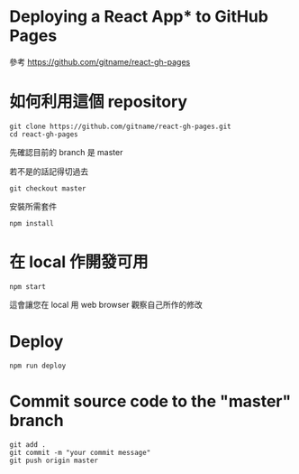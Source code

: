 


# Deploying a React App* to GitHub Pages

參考 https://github.com/gitname/react-gh-pages



# 如何利用這個 repository

```
git clone https://github.com/gitname/react-gh-pages.git
cd react-gh-pages
```

先確認目前的 branch 是 master

若不是的話記得切過去
```
git checkout master
```

安裝所需套件
```
npm install
```



# 在 local 作開發可用
```
npm start
```

這會讓您在 local 用 web browser 觀察自己所作的修改



# Deploy

```
npm run deploy
```

# Commit source code to the "master" branch

```
git add .
git commit -m "your commit message"
git push origin master
```


